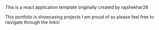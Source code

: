 This is a react application template originally created by rajshekhar26

This portfolio is showcasing projects I am proud of so please feel free to navigate through the links!
